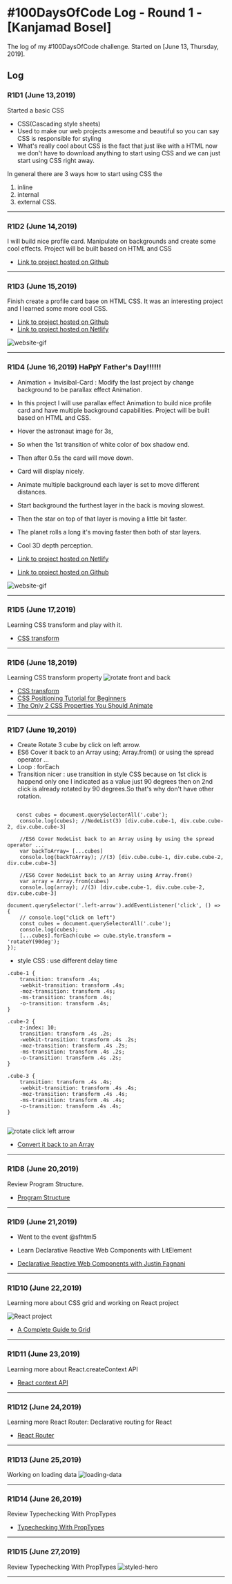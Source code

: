 # #100DaysOfCode Log - Round 1 - [Kanjamad Bosel]

The log of my #100DaysOfCode challenge. Started on [June 13, Thursday, 2019].

## Log

### R1D1 (June 13,2019)
Started a basic CSS
* CSS(Cascading style sheets)
* Used to make our web projects awesome and beautiful so you can say CSS is responsible for styling
* What's really cool about CSS is the fact that just like with a HTML now we don't have to download anything to start using CSS and we can just start using CSS right away.

In general there are 3 ways how to start using CSS the 
1. inline 
2. internal  
3. external CSS.

---

### R1D2 (June 14,2019)
I will build nice profile card. Manipulate on backgrounds and create some cool effects. Project will be built based on HTML and CSS
* [Link to project hosted on Github](https://github.com/kanjamad/Invisible-Card)

---

### R1D3 (June 15,2019)
Finish create a profile card base on HTML CSS. It was an interesting project and I learned some more cool CSS.
* [Link to project hosted on Github](https://github.com/kanjamad/Invisible-Card)
* [Link to project hosted on Netlify](https://card-profile-kanjamad.netlify.com/)

![website-gif](image-r1-log/card.gif "website-gif")

---

### R1D4 (June 16,2019) HaPpY Father's Day!!!!!!
* Animation + Invisibal-Card : Modify the last project by change background to be parallax effect Animation. 
* In this project I will use parallax effect Animation to build nice profile card and have multiple background capabilities. Project will be built based on HTML and CSS.
* Hover the astronaut image for 3s, 
* So when the 1st transition of white color of box shadow end. 
* Then after 0.5s the card will move down. 
* Card will display nicely. 
* Animate multiple background each layer is set to move different distances.
* Start background the furthest layer in the back is moving slowest.
* Then the star on top of that layer is moving a little bit faster.
* The planet rolls a long it's moving faster then both of star layers.
* Cool 3D depth perception.

* [Link to project hosted on Netlify](https://css-animate-card-profile.netlify.com/)
* [Link to project hosted on Github](https://github.com/kanjamad/Parallax-effect-Animation)

![website-gif](image-r1-log/animate.gif "website-gif")

---
### R1D5 (June 17,2019)
Learning CSS transform and play with it.
* <a href="https://codepen.io/team/css-tricks/pen/ebb6b5a5cec86aa04168f03e26c7501c" target="_blank">CSS transform</a>

___

### R1D6 (June 18,2019)
Learning CSS transform property
![ rotate front and back ](image-r1-log/ratateY.gif  "  rotate front and back ")
* <a href="https://codepen.io/team/css-tricks/pen/ebb6b5a5cec86aa04168f03e26c7501c" target="_blank">CSS transform</a>
* <a href="https://www.youtube.com/watch?v=wmAP2xvNs08&t=932s" target="_blank">CSS Positioning Tutorial for Beginners</a>
* <a href="https://www.youtube.com/watch?v=N5EW4HnF6FU&t=24s" target="_blank">The Only 2 CSS Properties You Should Animate</a>

___

### R1D7 (June 19,2019)

* Create Rotate 3 cube by click on left arrow. 
* ES6 Cover it back to an Array using; Array.from() or using the spread operator ...
* Loop : forEach
* Transition nicer : use transition in style CSS because on 1st click is happend only one I indicated as a value just 90 degrees then on 2nd click is already rotated by 90 degrees.So that's why don't have other rotation.


```

   const cubes = document.querySelectorAll('.cube');
    console.log(cubes); //NodeList(3) [div.cube.cube-1, div.cube.cube-2, div.cube.cube-3]

    //ES6 Cover NodeList back to an Array using by using the spread operator ...
    var backToArray= [...cubes]
    console.log(backToArray); //(3) [div.cube.cube-1, div.cube.cube-2, div.cube.cube-3]

    //ES6 Cover NodeList back to an Array using Array.from()
    var array = Array.from(cubes)
    console.log(array); //(3) [div.cube.cube-1, div.cube.cube-2, div.cube.cube-3]

```
```
document.querySelector('.left-arrow').addEventListener('click', () => {
    // console.log("click on left")
    const cubes = document.querySelectorAll('.cube');
    console.log(cubes);
    [...cubes].forEach(cube => cube.style.transform = 'rotateY(90deg');
});

```
* style CSS : use different delay time 
```
.cube-1 {
    transition: transform .4s;
    -webkit-transition: transform .4s;
    -moz-transition: transform .4s;
    -ms-transition: transform .4s;
    -o-transition: transform .4s;
}

.cube-2 {
    z-index: 10;
    transition: transform .4s .2s;
    -webkit-transition: transform .4s .2s;
    -moz-transition: transform .4s .2s;
    -ms-transition: transform .4s .2s;
    -o-transition: transform .4s .2s;
}

.cube-3 {
    transition: transform .4s .4s;
    -webkit-transition: transform .4s .4s;
    -moz-transition: transform .4s .4s;
    -ms-transition: transform .4s .4s;
    -o-transition: transform .4s .4s;
}


```
![ rotate click left arrow  ](image-r1-log/90deg.gif  " rotate click left arrow  ")
* <a href="https://www.samanthaming.com/tidbits/43-3-ways-to-remove-array-duplicates" target="_blank">Convert it back to an Array </a>


___

### R1D8 (June 20,2019)
Review Program Structure. 

* <a href="http://eloquentjavascript.net/02_program_structure.html" target="_blank">Program Structure</a>

___


### R1D9 (June 21,2019)
* Went to the event @sfhtml5 
* Learn Declarative Reactive Web Components with LitElement

* <a href="https://www.youtube.com/watch?v=9FB0GSOAESo&t=3s" target="_blank">Declarative Reactive Web Components with Justin Fagnani</a>
___

### R1D10 (June 22,2019)
Learning more about CSS grid and working on React project

![ React project  ](image-r1-log/react.png  " React project  ")
* <a href="https://css-tricks.com/snippets/css/complete-guide-grid/" target="_blank">A Complete Guide to Grid</a>
___


### R1D11 (June 23,2019)
Learning more about React.createContext API
* <a href="https://reactjs.org/docs/context.html#reactcreatecontext" target="_blank">React context API</a>
___


### R1D12 (June 24,2019)
Learning more React Router: Declarative routing for React
* <a href="https://reacttraining.com/react-router/web/guides/quick-start" target="_blank">React Router</a>
___


### R1D13 (June 25,2019)
Working on loading data 
![loading-data](image-r1-log/loading.gif "loading-data")
___

### R1D14 (June 26,2019)
Review Typechecking With PropTypes
* <a href="https://reactjs.org/docs/typechecking-with-proptypes.html" target="_blank">Typechecking With PropTypes</a>
___

### R1D15 (June 27,2019)
Review Typechecking With PropTypes
![styled-hero](image-r1-log/styled.gif "styled-hero")
___